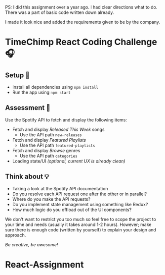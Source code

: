 PS: I did this assignment over a year ago. I had clear directions what to do. There was a part of basic code written down already.

I made it look nice and added the requirements given to be by the company.

# TimeChimp React Coding Challenge 🎧

## Setup 🚀

- Install all dependencies using `npm install`
- Run the app using `npm start`

## Assessment 📖

Use the Spotify API to fetch and display the following items:

- Fetch and display _Released This Week_ songs
  - Use the API path `new-releases`
- Fetch and display _Featured Playlists_
  - Use the API path `featured-playlists`
- Fetch and display _Browse_ genres
  - Use the API path `categories`
- Loading state/UI _(optional, current UX is already clean)_

## Think about 💡

- Taking a look at the Spotify API documentation
- Do you resolve each API request one after the other or in parallel?
- Where do you make the API requests?
- Do you implement state management using something like Redux?
- How much logic do you offload out of the UI components?

We don't want to restrict you too much so feel free to scope the project to your time and needs (usually it takes around 1-2 hours).
However; make sure there is enough code (written by yourself) to explain your design and approach.

_Be creative, be awesome!_

# React-Assignment
